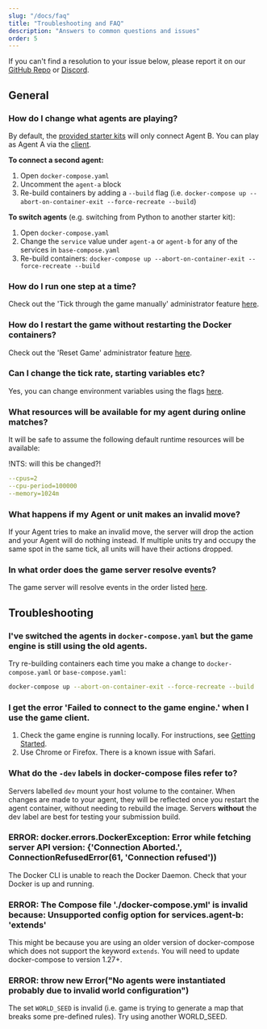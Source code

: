 ```yaml
---
slug: "/docs/faq"
title: "Troubleshooting and FAQ"
description: "Answers to common questions and issues"
order: 5
---
```


If you can't find a resolution to your issue below, please report it on our [GitHub Repo](https://github.com/CoderOneHQ/bomberland/issues) or [Discord](https://discord.gg/NkfgvRN).

## General

### How do I change what agents are playing?
By default, the [provided starter kits](https://github.com/CoderOneHQ/bomberland#starter-kits) will only connect Agent B. You can play as Agent A via the [client](https://www.gocoder.one/game).

**To connect a second agent:**
1. Open `docker-compose.yaml`
1. Uncomment the `agent-a` block
1. Re-build containers by adding a `--build` flag (i.e. `docker-compose up --abort-on-container-exit --force-recreate --build`)

**To switch agents** (e.g. switching from Python to another starter kit):
1. Open `docker-compose.yaml`
1. Change the `service` value under `agent-a` or `agent-b` for any of the services in `base-compose.yaml`
1. Re-build containers: `docker-compose up --abort-on-container-exit --force-recreate --build`

### How do I run one step at a time?
Check out the 'Tick through the game manually' administrator feature [here](/docs/api-reference/#-administrator-api).

### How do I restart the game without restarting the Docker containers?
Check out the 'Reset Game' administrator feature [here](/docs/api-reference/#-administrator-api).

### Can I change the tick rate, starting variables etc?
Yes, you can change environment variables using the flags [here](/docs/api-reference/#%EF%B8%8F-environment-flags).

### What resources will be available for my agent during online matches?
It will be safe to assume the following default runtime resources will be available:

!NTS: will this be changed?!

```yaml
--cpus=2
--cpu-period=100000
--memory=1024m
```

### What happens if my Agent or unit makes an invalid move?
If your Agent tries to make an invalid move, the server will drop the action and your Agent will do nothing instead.
If multiple units try and occupy the same spot in the same tick, all units will have their actions dropped.

### In what order does the game server resolve events?
The game server will resolve events in the order listed [here](/docs/api-reference/#-server-packets-events).

## Troubleshooting

### I've switched the agents in `docker-compose.yaml` but the game engine is still using the old agents.
Try re-building containers each time you make a change to `docker-compose.yaml` or `base-compose.yaml`:

```bash
docker-compose up --abort-on-container-exit --force-recreate --build
```

### I get the error 'Failed to connect to the game engine.' when I use the game client.

1. Check the game engine is running locally. For instructions, see [Getting Started](/docs/getting-started).
2. Use Chrome or Firefox. There is a known issue with Safari.

### What do the `-dev` labels in docker-compose files refer to?
Servers labelled `dev` mount your host volume to the container. When changes are made to your agent, they will be reflected once you restart the agent container, without needing to rebuild the image. Servers **without** the dev label are best for testing your submission build.

### ERROR: docker.errors.DockerException: Error while fetching server API version: {'Connection Aborted.', ConnectionRefusedError(61, 'Connection refused'))
The Docker CLI is unable to reach the Docker Daemon. Check that your Docker is up and running.

### ERROR: The Compose file './docker-compose.yml' is invalid because: Unsupported config option for services.agent-b: 'extends'
This might be because you are using an older version of docker-compose which does not support the keyword `extends`. You will need to update docker-compose to version 1.27+.

### ERROR: throw new Error("No agents were instantiated probably due to invalid world configuration")
The set `WORLD_SEED` is invalid (i.e. game is trying to generate a map that breaks some pre-defined rules). Try using another WORLD_SEED.
